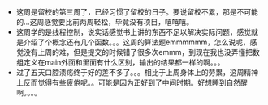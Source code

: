 - 这周是留校的第三周了，已经习惯了留校的日子。要说留校不累，那是不可能的...这周感觉要比前两周轻松，毕竟没有项目，嘻嘻嘻。
- 这周学的是线程控制，说实话感觉书上讲的东西不足以解决实际问题，感觉就是介绍了个概念还有几个函数。。。这周的算法题emmmmmm，怎么说呢，感觉没有上周的难，但是提交的时候错了很多次emmm，到现在我也没弄懂把数组定义在main外面和里面有什么区别，输出的结果都一样的啊。。。
- 过了五天口腔溃疡终于好的差不多了。。。相比于上周身体上的劳累，这周精神上反而觉得有些疲倦呢。。可能是因为正好到了中间时期。好想睡到自然醒啊。。。。
